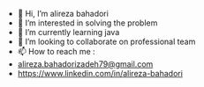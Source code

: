 - 👋 Hi, I’m alireza bahadori
- 👀 I’m interested in solving the problem
- 🌱 I’m currently learning java
- 💞️ I’m looking to collaborate on professional team
- 📫 How to reach me :
- alireza.bahadorizadeh79@gmail.com
- https://www.linkedin.com/in/alireza-bahadori

